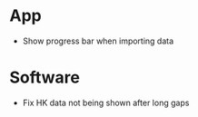 # App

- Show progress bar when importing data

# Software

- Fix HK data not being shown after long gaps
